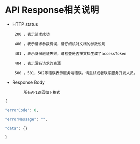 # API Response相关说明

*  HTTP status

        200 ，表示请求成功

        400 ，表示请求参数有误，请仔细核对文档的参数说明

        401 ，表示身份验证失败，请检查是否按文档生成了accessToken

        404 ，表示没有请求的资源

        500 ，501，502等错误表示服务端错误，请重试或者联系服务开发人员。  

* Response Body

           所有API返回如下格式

```js
{

"errorCode": 0,

"errorMessage": "",

"data": {}

}
```




